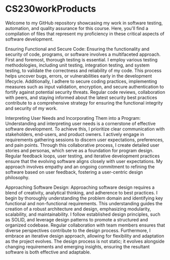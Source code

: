 # CS230workProducts
Welcome to my GitHub repository showcasing my work in software testing, automation, and quality assurance for this course. Here, you'll find a compilation of files that represent my proficiency in these critical aspects of software development.



Ensuring Functional and Secure Code:
Ensuring the functionality and security of code, programs, or software involves a multifaceted approach. First and foremost, thorough testing is essential. I employ various testing methodologies, including unit testing, integration testing, and system testing, to validate the correctness and reliability of my code. This process helps uncover bugs, errors, or vulnerabilities early in the development lifecycle. Additionally, I adhere to secure coding practices, implementing measures such as input validation, encryption, and secure authentication to fortify against potential security threats. Regular code reviews, collaboration with peers, and staying informed about the latest security best practices contribute to a comprehensive strategy for ensuring the functional integrity and security of my work.

Interpreting User Needs and Incorporating Them into a Program:
Understanding and interpreting user needs is a cornerstone of effective software development. To achieve this, I prioritize clear communication with stakeholders, end-users, and product owners. I actively engage in requirements gathering sessions to discern user expectations, preferences, and pain points. Through this collaborative process, I create detailed user stories and personas, which serve as a foundation for program design. Regular feedback loops, user testing, and iterative development practices ensure that the evolving software aligns closely with user expectations. My approach involves empathy and an ongoing commitment to refining the software based on user feedback, fostering a user-centric design philosophy.

Approaching Software Design:
Approaching software design requires a blend of creativity, analytical thinking, and adherence to best practices. I begin by thoroughly understanding the problem domain and identifying key functional and non-functional requirements. This understanding guides the creation of a robust architecture and design, emphasizing modularity, scalability, and maintainability. I follow established design principles, such as SOLID, and leverage design patterns to promote a structured and organized codebase. Regular collaboration with team members ensures that diverse perspectives contribute to the design process. Furthermore, I embrace an iterative design approach, allowing for flexibility and adaptation as the project evolves. The design process is not static; it evolves alongside changing requirements and emerging insights, ensuring the resultant software is both effective and adaptable.
